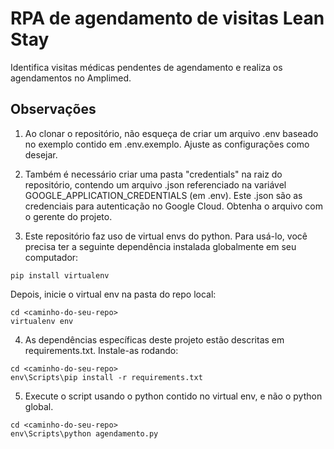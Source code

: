 # RPA de agendamento de visitas Lean Stay
Identifica visitas médicas pendentes de agendamento e realiza os agendamentos no Amplimed.

## Observações
1. Ao clonar o repositório, não esqueça de criar um arquivo .env baseado no exemplo contido em .env.exemplo. 
Ajuste as configurações como desejar.

2. Também é necessário criar uma pasta "credentials" na raiz do repositório, contendo um arquivo .json referenciado na variável GOOGLE_APPLICATION_CREDENTIALS (em .env). Este .json são as credenciais para autenticação no Google Cloud. Obtenha o arquivo com o gerente do projeto.

3. Este repositório faz uso de virtual envs do python. Para usá-lo, você precisa ter a seguinte dependência instalada globalmente em seu computador:
```
pip install virtualenv
```
Depois, inicie o virtual env na pasta do repo local:
```
cd <caminho-do-seu-repo>
virtualenv env
```

4. As dependências específicas deste projeto estão descritas em requirements.txt. 
Instale-as rodando:
```
cd <caminho-do-seu-repo>
env\Scripts\pip install -r requirements.txt
```

5. Execute o script usando o python contido no virtual env, e não o python global.
```
cd <caminho-do-seu-repo>
env\Scripts\python agendamento.py
```